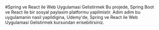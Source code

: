 #Spring ve React ile Web Uygulamasi Gelistirmek
Bu projede, Spring Boot ve React ile bir sosyal paylasim platformu yapilmistir. Adim adim bu uygulamanin nasil yapildigina, Udemy'de, Spring ve React ile Web Uygulamasi Gelistirmek kursundan erisebilirsiniz.
